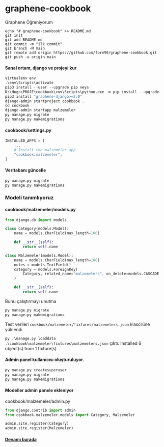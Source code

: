 # graphene-cookbook
Graphene Öğreniyorum

```editorconfig
echo "# graphene-cookbook" >> README.md
git init
git add README.md
git commit -m "ilk commit"
git branch -M main
git remote add origin https://github.com/form90/graphene-cookbook.git
git push -u origin main
```
#### Sanal ortam, django ve projeyi kur
```python
virtualenv env
.\env\Scripts\activate
pip3 install --user --upgrade pip veya
D:\Hugo\PROJE\cookbook\env\Scripts\python.exe -m pip install --upgrade pip
pip3 install "graphene-django>=2.0"
django-admin startproject cookbook .
cd cookbook
django-admin startapp malzemeler
py manage.py migrate
py manage.py makemigrations
```
#### cookbook/settings.py
```python
INSTALLED_APPS = [
    ...
    # Install the malzemeler app
    "cookbook.malzemeler",
]

```
#### Veritabanı güncelle
```python
py manage.py migrate
py manage.py makemigrations

```
### Modeli tanımlıyoruz
#### cookbook/malzemeler/models.py
```python
from django.db import models

class Category(models.Model):
    name = models.CharField(max_length=100)

    def __str__(self):
        return self.name

class Malzemeler(models.Model):
    name = models.CharField(max_length=100)
    notes = models.TextField()
    category = models.ForeignKey(
        Category, related_name="malzemelers", on_delete=models.CASCADE
    )

    def __str__(self):
        return self.name
```
Bunu çalıştırmayı unutma
```python
py manage.py migrate
py manage.py makemigrations
```
Test verileri ```cookbook/malzemeler/fixtures/malzemelers.json``` klasörüne yüklendi.

```py .\manage.py loaddata .\cookbook\malzemeler\fixtures\malzemelers.json```
çıktı: Installed 6 object(s) from 1 fixture(s)

#### Admin panel kullanıcısı oluşturuluyor.
```python
py manage.py createsuperuser
py manage.py migrate
py manage.py makemigrations
```
#### Modeller admin panele ekleniyor
cookbook/malzemeler/admin.py
```python
from django.contrib import admin
from cookbook.malzemeler.models import Category, Malzemeler

admin.site.register(Category)
admin.site.register(Malzemeler)

```
#### <a href="https://docs.graphene-python.org/projects/django/en/latest/tutorial-plain/" target="_blank">Devamı burada</a> 